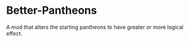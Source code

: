 # Better-Pantheons
A mod that alters the starting pantheons to have greater or more logical effect.
